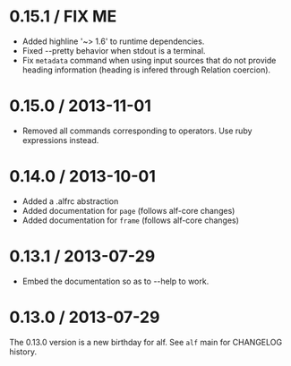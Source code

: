 # 0.15.1 / FIX ME

* Added highline '~> 1.6' to runtime dependencies.
* Fixed --pretty behavior when stdout is a terminal.
* Fix `metadata` command when using input sources that do not provide heading
  information (heading is infered through Relation coercion).

# 0.15.0 / 2013-11-01

* Removed all commands corresponding to operators. Use ruby expressions instead.

# 0.14.0 / 2013-10-01

* Added a .alfrc abstraction
* Added documentation for `page` (follows alf-core changes)
* Added documentation for `frame` (follows alf-core changes)

# 0.13.1 / 2013-07-29

* Embed the documentation so as to --help to work.

# 0.13.0 / 2013-07-29

The 0.13.0 version is a new birthday for alf. See `alf` main for CHANGELOG
history.
